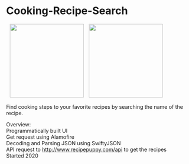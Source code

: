 # Cooking-Recipe-Search
  <img src="https://user-images.githubusercontent.com/60834223/105277528-8bb9a980-5bde-11eb-8094-7bcc3783e37d.png" width ="200" hspace="10" />  <img src = "https://user-images.githubusercontent.com/60834223/105333664-f257bb00-5c10-11eb-9eaf-0cca6c229cc5.png" width = "200" />
  
  Find cooking steps to your favorite recipes by searching the name of the recipe. 
  
Overview:\
Programmatically built UI\
Get request using Alamofire\
Decoding and Parsing JSON using SwiftyJSON\
API request to http://www.recipepuppy.com/api to get the recipes\
Started 2020
